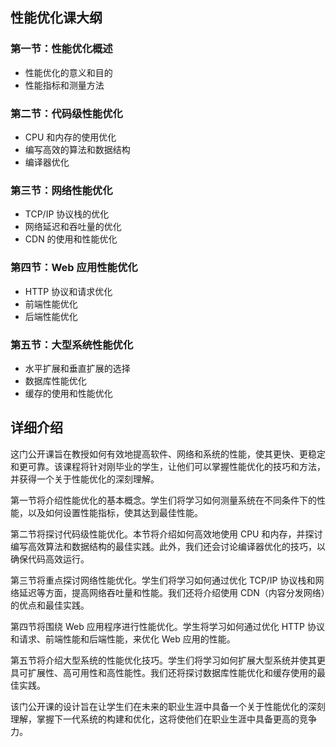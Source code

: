 ## 性能优化课大纲

### 第一节：性能优化概述
- 性能优化的意义和目的
- 性能指标和测量方法

### 第二节：代码级性能优化
- CPU 和内存的使用优化
- 编写高效的算法和数据结构
- 编译器优化

### 第三节：网络性能优化
- TCP/IP 协议栈的优化
- 网络延迟和吞吐量的优化
- CDN 的使用和性能优化

### 第四节：Web 应用性能优化
- HTTP 协议和请求优化
- 前端性能优化
- 后端性能优化

### 第五节：大型系统性能优化
- 水平扩展和垂直扩展的选择
- 数据库性能优化
- 缓存的使用和性能优化


## 详细介绍

这门公开课旨在教授如何有效地提高软件、网络和系统的性能，使其更快、更稳定和更可靠。该课程将针对刚毕业的学生，让他们可以掌握性能优化的技巧和方法，并获得一个关于性能优化的深刻理解。

第一节将介绍性能优化的基本概念。学生们将学习如何测量系统在不同条件下的性能，以及如何设置性能指标，使其达到最佳性能。

第二节将探讨代码级性能优化。本节将介绍如何高效地使用 CPU 和内存，并探讨编写高效算法和数据结构的最佳实践。此外，我们还会讨论编译器优化的技巧，以确保代码高效运行。

第三节将重点探讨网络性能优化。学生们将学习如何通过优化 TCP/IP 协议栈和网络延迟等方面，提高网络吞吐量和性能。我们还将介绍使用 CDN（内容分发网络）的优点和最佳实践。

第四节将围绕 Web 应用程序进行性能优化。学生将学习如何通过优化 HTTP 协议和请求、前端性能和后端性能，来优化 Web 应用的性能。

第五节将介绍大型系统的性能优化技巧。学生们将学习如何扩展大型系统并使其更具可扩展性、高可用性和高性能性。我们还将探讨数据库性能优化和缓存使用的最佳实践。

该门公开课的设计旨在让学生们在未来的职业生涯中具备一个关于性能优化的深刻理解，掌握下一代系统的构建和优化，这将使他们在职业生涯中具备更高的竞争力。
